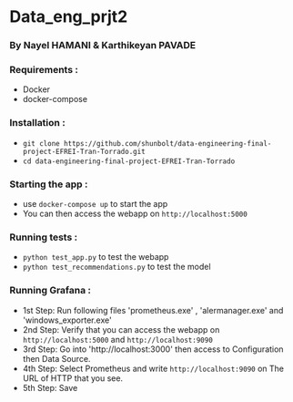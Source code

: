 # Data_eng_prjt2
### By Nayel HAMANI & Karthikeyan PAVADE

### Requirements :
- Docker 
- docker-compose


### Installation :
- `git clone https://github.com/shunbolt/data-engineering-final-project-EFREI-Tran-Torrado.git`
- `cd data-engineering-final-project-EFREI-Tran-Torrado`

### Starting the app :
- use `docker-compose up` to start the app 
- You can then access the webapp on `http://localhost:5000`

### Running tests  :
- `python test_app.py` to test the webapp
- `python test_recommendations.py` to test the model 

### Running Grafana :
- 1st Step: Run following files 'prometheus.exe' , 'alermanager.exe' and 'windows_exporter.exe'
- 2nd Step: Verify that you can access the webapp on `http://localhost:5000` and `http://localhost:9090`
- 3rd Step: Go into 'http://localhost:3000' then access to Configuration then Data Source.
- 4th Step: Select Prometheus and write `http://localhost:9090` on The URL of HTTP that you see.
- 5th Step: Save
